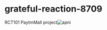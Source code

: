 # grateful-reaction-8709
RCT101 PaytmMall project![apni](https://user-images.githubusercontent.com/115461550/235879768-f40cbc2c-8f6a-42e5-9bff-2eecc1939c86.png)

